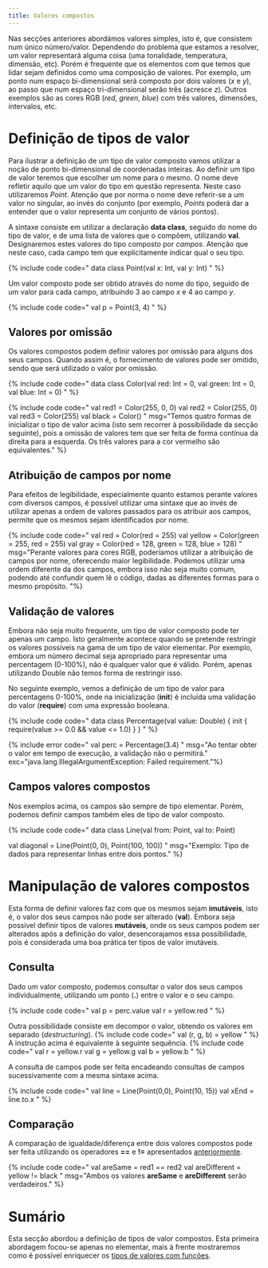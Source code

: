 ```yaml
---
title: Valores compostos
---
```


Nas secções anteriores abordámos valores simples, isto é, que consistem num único número/valor. Dependendo do problema que estamos a resolver, um valor representará alguma coisa (uma tonalidade, temperatura, dimensão, etc). Porém é frequente que os elementos com que temos que lidar sejam definidos como uma composição de valores. Por exemplo, um ponto num espaço bi-dimensional será composto por dois valores (*x* e *y*), ao passo que num espaço tri-dimensional serão três (acresce *z*). Outros exemplos são as cores RGB (*red*, *green*, *blue*) com três valores, dimensões, intervalos, etc.


# Definição de tipos de valor

Para ilustrar a definição de um tipo de valor composto vamos utilizar a noção de ponto bi-dimensional de coordenadas inteiras. Ao definir um tipo de valor teremos que escolher um nome para o mesmo. O nome deve refletir aquilo que um valor do tipo em questão representa. Neste caso utilizaremos *Point*. Atenção que por norma o nome deve referir-se a um valor no singular, ao invés do conjunto (por exemplo, *Points* poderá dar a entender que o valor representa um conjunto de vários pontos).

A sintaxe consiste em utilizar a declaração **data class**, seguido do nome do tipo de valor, e de uma lista de valores que o compõem, utilizando **val**. Designaremos estes valores do tipo composto por *campos*. Atenção que neste caso, cada campo tem que explicitamente indicar qual o seu tipo.

{% include code code="
data class Point(val x: Int, val y: Int)
" %}

Um valor composto pode ser obtido através do nome do tipo, seguido de um valor para cada campo, atribuindo 3 ao campo *x* e 4 ao campo *y*.

{% include code code="
val p = Point(3, 4)
" %}



## Valores por omissão
Os valores compostos podem definir valores por omissão para alguns dos seus campos. Quando assim é, o fornecimento de valores pode ser omitido, sendo que será utilizado o valor por omissão.

{% include code code="
data class Color(val red: Int = 0, val green: Int = 0, val blue: Int = 0)
"
%}

{% include code code="
val red1 = Color(255, 0, 0)
val red2 = Color(255, 0)
val red3 = Color(255)
val black = Color()
"
msg="Temos quatro formas de inicializar o tipo de valor acima (isto sem recorrer à possibilidade da secção seguinte), pois a omissão de valores tem que ser feita de forma contínua da direita para a esquerda. Os três valores para a cor vermelho são equivalentes."
%}

## Atribuição de campos por nome

Para efeitos de legibilidade, especialmente quanto estamos perante valores com diversos campos, é possível utilizar uma sintaxe que ao invés de utilizar apenas a ordem de valores passados para os atribuir aos campos, permite que os mesmos sejam identificados por nome.

{% include code code="
val red = Color(red = 255)
val yellow = Color(green = 255, red = 255)
val gray = Color(red = 128, green = 128, blue = 128)
"
msg="Perante valores para cores RGB, poderíamos utilizar a atribuição de campos por nome, oferecendo maior legibilidade. Podemos utilizar uma ordem diferente da dos campos, embora isso não seja muito comum, podendo até confundir quem lê o código, dadas as diferentes formas para o mesmo propósito. "%}


## Validação de valores

Embora não seja muito frequente, um tipo de valor composto pode ter apenas um campo. Isto geralmente acontece quando se pretende restringir os valores possíveis na gama de um tipo de valor elementar. Por exemplo, embora um número decimal seja apropriado para representar uma percentagem (0-100%), não é qualquer valor que é válido. Porém, apenas utilizando Double não temos forma de restringir isso.

No seguinte exemplo, vemos a definição de um tipo de valor para percentagens 0-100%, onde na inicialização (**init**) é incluída uma validação do valor (**require**) com uma expressão booleana.

{% include code code="
data class Percentage(val value: Double) {
    init {
        require(value >= 0.0 && value <= 1.0)
    }
}
" %}

{% include error code="
val perc = Percentage(3.4)
"
msg="Ao tentar obter o valor em tempo de execução, a validação não o permitirá."
exc="java.lang.IllegalArgumentException: Failed requirement."%}


## Campos valores compostos

Nos exemplos acima, os campos são sempre de tipo elementar. Porém, podemos definir campos também eles de tipo de valor composto.

{% include code code="
data class Line(val from: Point, val to: Point)

val diagonal = Line(Point(0, 0), Point(100, 100))
"
msg="Exemplo: Tipo de dados para representar linhas entre dois pontos."
%}


# Manipulação de valores compostos

Esta forma de definir valores faz com que os mesmos sejam **imutáveis**, isto é, o valor dos seus campos não pode ser alterado (**val**). Embora seja possível definir tipos de valores **mutáveis**, onde os seus campos podem ser alterados após a definição do valor, desencorajamos essa possibilidade, pois é considerada uma boa prática ter tipos de valor imutáveis.

## Consulta

Dado um valor composto, podemos consultar o valor dos seus campos individualmente, utilizando um ponto (**.**) entre o valor e o seu campo.

{% include code code="
val p = perc.value
val r = yellow.red
"
%}

Outra possibilidade consiste em decompor o valor, obtendo os valores em separado (*destructuring*).
{% include code code="
val (r, g, b) = yellow
"
%}
A instrução acima é equivalente à seguinte sequência.
{% include code code="
val r = yellow.r
val g = yellow.g
val b = yellow.b
"
%}

A consulta de campos pode ser feita encadeando consultas de campos sucessivamente com a mesma sintaxe acima.

{% include code code="
val line = Line(Point(0,0), Point(10,  15))
val xEnd = line.to.x
"
%}

## Comparação

A comparação de igualdade/diferença entre dois valores compostos pode ser feita utilizando os operadores **==** e **!=** apresentados [anteriormente](expressoescon).

{% include code code="
val areSame = red1 == red2
val areDifferent = yellow != black
"
msg="Ambos os valores <b>areSame</b> e <b>areDifferent</b> serão verdadeiros."
%}

# Sumário
Esta secção abordou a definição de tipos de valor compostos. Esta primeira abordagem focou-se apenas no elementar, mais à frente mostraremos como é possível enriquecer os [tipos de valores com funções](../02_funcoes/funcoescomp).
